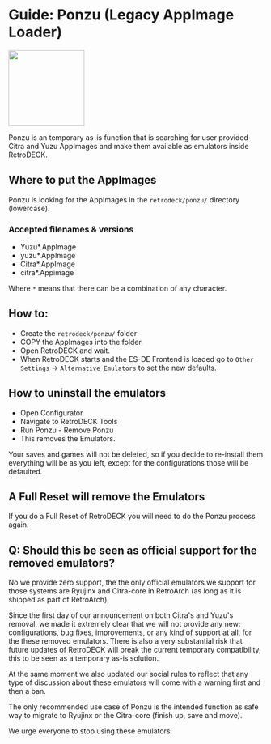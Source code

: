 # Guide: Ponzu (Legacy AppImage Loader)

<img src="../../wiki_images/logos/ponzu-logo.png" width="150">

Ponzu is an temporary as-is function that is searching for user provided Citra and Yuzu AppImages and make them available as emulators inside RetroDECK.


## Where to put the AppImages

Ponzu is looking for the AppImages in the `retrodeck/ponzu/` directory (lowercase).

### Accepted filenames & versions

- Yuzu*.AppImage
- yuzu*.AppImage
- Citra*.AppImage
- citra*.Appimage

Where `*` means that there can be a combination of any character.

## How to:

- Create the `retrodeck/ponzu/` folder
- COPY the AppImages into the folder.
- Open RetroDECK and wait.
- When RetroDECK starts and the ES-DE Frontend is loaded go to `Other Settings` -> `Alternative Emulators` to set the new defaults.

## How to uninstall the emulators

- Open Configurator
- Navigate to RetroDECK Tools
- Run Ponzu - Remove Ponzu
- This removes the Emulators.

Your saves and games will not be deleted, so if you decide to re-install them everything will be as you left, except for the configurations those will be defaulted.

## A Full Reset will remove the Emulators

If you do a Full Reset of RetroDECK you will need to do the Ponzu process again.


## Q: Should this be seen as official support for the removed emulators?

No we provide zero support, the the only official emulators we support for those systems are Ryujinx and Citra-core in RetroArch (as long as it is shipped as part of RetroArch).

Since the first day of our announcement on both Citra's and Yuzu's removal, we made it extremely clear that we will not provide any new: configurations, bug fixes, improvements, or any kind of support at all, for the these removed emulators. There is also a very substantial risk that future updates of RetroDECK will break the current temporary compatibility, this to be seen as a temporary as-is solution.

At the same moment we also updated our social rules to reflect that any type of discussion about these emulators will come with a warning first and then a ban.

The only recommended use case of Ponzu is the intended function as safe way to migrate to Ryujinx or the Citra-core (finish up, save and move).

We urge everyone to stop using these emulators.
